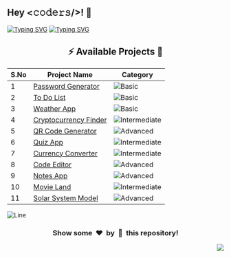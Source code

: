<h2>Hey <𝚌𝚘𝚍𝚎𝚛𝚜/>! 👋</h2>

[![Typing SVG](https://readme-typing-svg.herokuapp.com?font=Fira+Code&size=60&pause=1000&center=true&vCenter=true&multiline=true&width=1000&height=100&lines=REACT+JS+PROJECTS)](https://git.io/typing-svg)
[![Typing SVG](https://readme-typing-svg.demolab.com?font=Comfortaa&size=65&pause=400&color=18b8d0&center=true&vCenter=true&width=2000&height=200&lines=BASIC+LEVEL+PROJECTS;INTERMEDIATE+LEVEL+PROJECTS;ADVANCED+LEVEL+PROJECTS)](https://git.io/typing-svg)


<div align="center">

## :zap: Available Projects 🎉
<!-- Rules to Add project are as follows:

1. Attach the project name as shown below or you can refer from the README file of Vanilla-JS.
[To Do List](./Basic/To-Do-List)

2. If alignment is distorted, i will manage it. You have just added you project here according to serial number. 

3. Add the category of the project using the provided links below here, according to your project.

![Basic](https://img.shields.io/badge/Basic-00FF00?style=for-the-badge) 
![Intermediate](https://img.shields.io/badge/Intermediate-FFD700?style=for-the-badge) 
![Advanced](https://img.shields.io/badge/Advanced-FF0000?style=for-the-badge) 

-->


| S.No  | Project Name | Category |
|-------|--------------|----------|
|   1   | [Password Generator](./Basic/Password-Generator) | ![Basic](https://img.shields.io/badge/Basic-00FF00?style=for-the-badge) |
|   2   | [To Do List](./Basic/ToDo-List) | ![Basic](https://img.shields.io/badge/Basic-00FF00?style=for-the-badge) |
|   3   | [Weather App](./Basic/Weather-App) | ![Basic](https://img.shields.io/badge/Basic-00FF00?style=for-the-badge) |
|   4   | [Cryptocurrency Finder](./Intermediate/Cryptocurrency-Finder/) | ![Intermediate](https://img.shields.io/badge/Intermediate-FFD700?style=for-the-badge) |
|   5   | [QR Code Generator](./Advanced/Qr-Code-Generator/) | ![Advanced](https://img.shields.io/badge/Advanced-FF0000?style=for-the-badge) |
|   6   | [Quiz App](./Intermediate/Quiz-App/) | ![Intermediate](https://img.shields.io/badge/Intermediate-FFD700?style=for-the-badge) |
|   7   | [Currency Converter](./Intermediate/Currency-Converter/) | ![Intermediate](https://img.shields.io/badge/Intermediate-FFD700?style=for-the-badge) |
|   8   | [Code Editor](./Advanced/Code-Editor/) | ![Advanced](https://img.shields.io/badge/Advanced-FF0000?style=for-the-badge) |
|   9   | [Notes App](./Advanced/Notes-App/) | ![Advanced](https://img.shields.io/badge/Advanced-FF0000?style=for-the-badge) |
|   10   | [Movie Land](./Intermediate/Movie-Land/) | ![Intermediate](https://img.shields.io/badge/Intermediate-FFD700?style=for-the-badge) |
|   11   | [Solar System Model](./Advanced/Solar-system-model/) | ![Advanced](https://img.shields.io/badge/Advanced-FF0000?style=for-the-badge) |


</div>


![Line](https://github.com/Avdhesh-Varshney/WebMasterLog/assets/114330097/4b78510f-a941-45f8-a9d5-80ed0705e847)

<div align="center">
	<h3>Show some &nbsp;❤️&nbsp; by &nbsp;🌟&nbsp; this repository!</h3>
</div>
<a href="#top"><img src="https://img.shields.io/badge/-Back%20to%20Top-red?style=for-the-badge" align="right"/></a>
